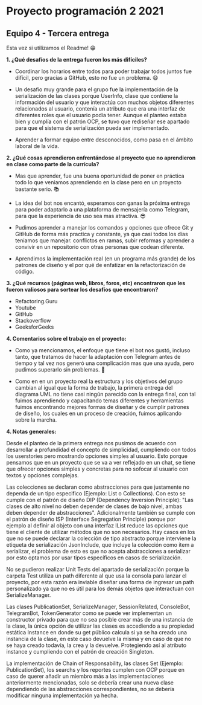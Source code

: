 # Proyecto programación 2 2021
## Equipo 4 - Tercera entrega

Esta vez si utilizamos el Readme! :grin:

**1. ¿Qué desafíos de la entrega fueron los más difíciles?**
- Coordinar los horarios entre todos para poder trabajar todos juntos fue difícil, pero gracias a GitHub, esto no fue un problema. :smile:

- Un desafío muy grande para el grupo fue la implementación de la serialización de las clases porque UserInfo, clase que contiene la información del usuario
y que interactúa con muchos objetos diferentes relacionados al usuario, contenía un atributo que era una interfaz de diferentes roles que el usuario podía tener.
Aunque el planteo estaba bien y cumplía con el patrón OCP, se tuvo que rediseñar ese apartado para que el sistema de serialización pueda ser implementado.
- Aprender a formar equipo entre desconocidos, como pasa en el ámbito laboral de la vida.

**2. ¿Qué cosas aprendieron enfrentándose al proyecto que no aprendieron en clase como parte de la currícula?**
- Mas que aprender, fue una buena oportunidad de poner en práctica todo lo que veniamos aprendiendo en la clase pero en un proyecto bastante serio. :books:
- La idea del bot nos encantó, esperamos con ganas la próxima entrega para poder adaptarlo a una plataforma de mensajería como Telegram, para que la experiencia de uso sea mas atractiva. :sunglasses:

- Pudimos aprender a manejar los comandos y opciones que ofrece Git y GitHub de forma más practica y constante, ya que casi todos los días teniamos que manejar.
conflictos en ramas, subir reformas y aprender a convivir en un repositorio con otras personas que codean diferente.
- Aprendimos la implementación real (en un programa más grande) de los patrones de diseño y el por qué de enfatizar en la refactorización de código.

**3. ¿Qué recursos (páginas web, libros, foros, etc) encontraron que les fueron valiosos para sortear los desafíos que encontraron?**
- Refactoring.Guru
- Youtube
- GitHub
- Stackoverflow
- GeeksforGeeks

**4. Comentarios sobre el trabajo en el proyecto:**
- Como ya mencionamos, el enfoque que tiene el bot nos gustó, incluso tanto, que tratamos de hacer la adaptación con Telegram antes de tiempo y tal vez nos generó una complicación mas que una ayuda, pero pudimos superarlo sin problemas. :muscle:

- Como en en un proyecto real la estructura y los objetivos del grupo cambian al igual que la forma de trabajo, la primera entrega del diagrama UML no tiene casi
ningún parecido con la entrega final, con tal fuimos aprendiendo y capacitando temas diferentes y herramientas fuimos encontrando mejores formas de diseñar y de cumplir patrones de diseño, los cuales en un proceso de creación, fuimos aplicando sobre la marcha.


**4. Notas generales:**

Desde el planteo de la primera entrega nos pusimos de acuerdo con desarrollar a profundidad el concepto de simplicidad, cumpliendo con todos los userstories pero mostrando opciones simples al usuario. Esto porque pensamos que en un proyecto que se va a ver reflejado en 
un chat, se tiene que ofrecer opciones simples y concretas para no sofocar al usuario con textos y opciones complejas.

Las colecciones se declaran como abstracciones para que justamente no dependa de un tipo especifico (Ejemplo: List o Collections). Con esto se cumple
con el patrón de diseño DIP (Dependency Inversion Principle): "Las clases de alto nivel no deben depender de clases de bajo nivel, ambas deben depender de abstracciones". Adicionalmente también se cumple con el patrón de diseño ISP (Interface Segregation Principle) porque por ejemplo al definir al objeto con una interfaz IList reduce las opciones que tiene el cliente de utilizar métodos que no son necesarios. Hay casos en los que no se puede declarar la colección de
tipo abstracto porque interviene la etiqueta de serialización JsonInclude, que incluye la colección como item a serializar, el problema de esto es que no acepta
abstracciones a serializar por esto optamos por usar tipos específicos en casos de serialización.

No se pudieron realizar Unit Tests del apartado de serialización porque la carpeta Test utiliza un path diferente al que usa la consola para lanzar el proyecto, por
esta razón era inviable diseñar una forma de ingresar un path personalizado ya que no es útil para los demás objetos que interactuan con SerializeManager.

Las clases PublicationSet, SerializeManager, SessionRelated, ConsoleBot, TelegramBot, TokenGenerator como se puede ver implementan un constructor privado para que no sea posible crear más de una instancia de la clase, la única opción de utilizar las clases es accediendo a su propiedad estática Instance en donde su get público calcula si ya se ha creado una instancia de la clase, en este caso devuelve la misma y en caso de que no se haya creado todavía, la crea y la devuelve. Protegiendo
así al atributo instance y cumpliendo con el patrón de creación Singleton.

La implementación de Chain of Responsability, las clases Set (Ejemplo: PublicationSet), los searchs y los reportes cumplen con OCP porque en caso de querer añadir un miembro más a las implementaciones anteriormente mencionadas, solo se debería crear una nueva clase dependiendo de las abstracciones correspondientes, no se debería modificar ninguna implementación ya hecha.